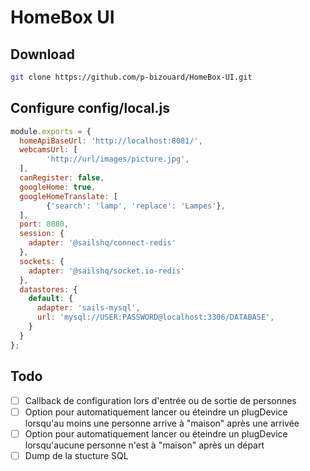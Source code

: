 # HomeBox UI

## Download
```bash
git clone https://github.com/p-bizouard/HomeBox-UI.git
```

## Configure config/local.js
```js
module.exports = {
  homeApiBaseUrl: 'http://localhost:8081/',
  webcamsUrl: [
        'http://url/images/picture.jpg',
  ],
  canRegister: false,
  googleHome: true,
  googleHomeTranslate: [
        {'search': 'lamp', 'replace': 'Lampes'},
  ],
  port: 8080,
  session: {
    adapter: '@sailshq/connect-redis'
  },
  sockets: {
    adapter: '@sailshq/socket.io-redis'
  },
  datastores: {
    default: {
      adapter: 'sails-mysql',
      url: 'mysql://USER:PASSWORD@localhost:3306/DATABASE',
    }
  }
};
```

## Todo
- [ ] Callback de configuration lors d'entrée ou de sortie de personnes
- [ ] Option pour automatiquement lancer ou éteindre un plugDevice lorsqu'au moins une personne arrive à "maison" après une arrivée
- [ ] Option pour automatiquement lancer ou éteindre un plugDevice lorsqu'aucune personne n'est à "maison" après un départ
- [ ] Dump de la stucture SQL
